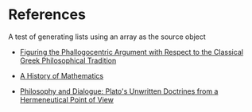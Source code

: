 <!--{@template.comment}}-->
<!--{@template.delimiter.pair:"()"}}-->
<!--{@template.delimiter.pair:"[]"}}-->

# References

A test of generating lists using an array as the source object

<!--{@list:template="* [{{references.*.title}}]({{references.*.link}})"}}-->

<!--{{references.0.title:pattern="[%s]"}}{{references.0.link:pattern="(%s)"}}-->
* [Figuring the Phallogocentric Argument with Respect to the Classical Greek Philosophical Tradition](http://kenstange.com/nebula/feat013/feat013.html)

<!--{{references.1.title:pattern="[%s]"}}{{references.1.link:pattern="(%s)"}}-->
* [A History of Mathematics](https://archive.org/details/historyofmathema00boye)

<!--{{references.2.title:pattern="[%s]"}}{{references.2.link:pattern="(%s)"}}-->
* [Philosophy and Dialogue: Plato's Unwritten Doctrines from a Hermeneutical Point of View](http://www.bu.edu/wcp/Papers/Anci/AnciRodr.htm)
